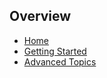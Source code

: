 ## Overview

- [Home](Home)
- [Getting Started](Getting-Started)
- [Advanced Topics](advanced/Performance-Tuning)
